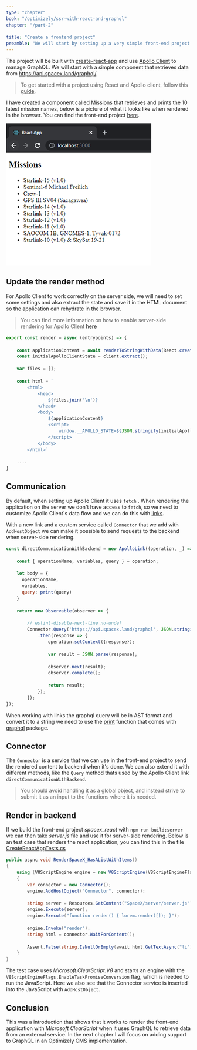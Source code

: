 ```yaml
---
type: "chapter"
book: "/optimizely/ssr-with-react-and-graphql"
chapter: "/part-2"

title: "Create a frontend project"
preamble: "We will start by setting up a very simple front-end project that uses a public GraphQL service. We will then use this project to get an server-side rendering."
---
```


The project will be built with [create-react-app](https://create-react-app.dev/) and use [Apollo Client](https://www.apollographql.com/docs/react/) to manage GraphQL. We will start with a simple component that retrieves data from https://api.spacex.land/graphql/.

> To get started with a project using React and Apollo client, follow this [guide](https://www.apollographql.com/docs/react/get-started/).

I have created a component called Missions that retrieves and prints the 10 latest mission names, below is a picture of what it looks like when rendered in the browser. You can find the front-end project [here](https://github.com/loremipsumdonec/optimizely-cms-models/tree/master/posts/ssr_with_react_and_graphql/example/spacex_react).

![](./resources/missons_component.png)

## Update the render method

For Apollo Client to work correctly on the server side, we will need to set some settings and also extract the state and save it in the HTML document so the application can rehydrate in the browser.

> You can find more information on how to enable server-side rendering for Apollo Client [here](https://www.apollographql.com/docs/react/performance/server-side-rendering/) 

```javascript
export const render = async (entrypoints) => {
	
	const applicationContent = await renderToStringWithData(React.createElement(App));
	const initialApolloClientState = client.extract();

	var files = [];

	const html = ` 
		<html>
			<head>
				${files.join('\n')}
			</head>
			<body>
				${applicationContent}
				<script>
					window.__APOLLO_STATE=${JSON.stringify(initialApolloClientState).replace(/</g, '\\u003c')}
				</script>
			</body>
		</html>`

    ....
}
```

## Communication

By default, when setting up Apollo Client it uses `fetch` . When rendering the application on the server we don't have access to `fetch`, so we need to customize Apollo Client´s data flow and we can do this with [links](https://www.apollographql.com/docs/react/api/link/introduction/).

With a new link and a custom service called `Connector` that we add with `AddHostObject` we can make it possible to send requests to the backend when server-side rendering.

```javascript
const directCommunicationWithBackend = new ApolloLink((operation, _) => {

	const { operationName, variables, query } = operation;
  
	let body = {
	  operationName,
	  variables,
	  query: print(query)
	}
  
	return new Observable(observer => {

		// eslint-disable-next-line no-undef
		Connector.Query('https://api.spacex.land/graphql', JSON.stringify(body))
			.then(response => { 
				operation.setContext({response});	

				var result = JSON.parse(response);
				
				observer.next(result);
				observer.complete();
				
				return result;
			});
		});
});
```

When working with links the graphql query will be in AST format and convert it to a string we need to use the [print](https://graphql.org/graphql-js/language/#print) function that comes with [graphql](graphql/language) package.

## Connector

The `Connector` is a service that we can use in the front-end project to send the rendered content to backend when it's done. We can also extend it with different methods, like the `Query` method thats used by the Apollo Client link `directCommunicationWithBackend`.

> You should avoid handling it as a global object, and instead strive to submit it as an input to the functions where it is needed.

## Render in backend

If we build the front-end project _spacex_react_ with `npm run build:server` we can then take _server.js_ file and use it for server-side rendering. Below is an test case that renders the react application, you can find this in the file [CreateReactAppTests.cs](https://github.com/loremipsumdonec/optimizely-cms-models/blob/master/posts/ssr_with_react_and_graphql/example/lorem_headless_tests/CreateReactAppTests.cs)

```csharp
public async void RenderSpaceX_HasAListWithItems()
{
    using (V8ScriptEngine engine = new V8ScriptEngine(V8ScriptEngineFlags.EnableTaskPromiseConversion))
    {
        var connector = new Connector();
        engine.AddHostObject("Connector", connector);

        string server = Resources.GetContent("SpaceX/server/server.js");
        engine.Execute(server);
        engine.Execute("function render() { lorem.render([]); }");

        engine.Invoke("render");
        string html = connector.WaitForContent();

        Assert.False(string.IsNullOrEmpty(await html.GetTextAsync("li")));
    }
}
```

The test case uses _Microsoft.ClearScript.V8_ and starts an engine with the `V8ScriptEngineFlags.EnableTaskPromiseConversion` flag, which is needed to run the JavaScript. Here we also see that the Connector service is inserted into the JavaScript with `AddHostObject`.

## Conclusion

This was a introduction that shows that it works to render the front-end application with _Microsoft ClearScript_ when it uses GraphQL to retrieve data from an external service. In the next chapter I will focus on adding support to GraphQL in an Optimizely CMS implementation.
